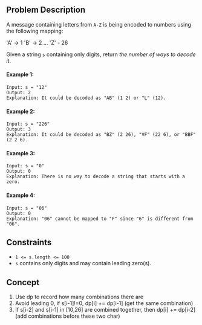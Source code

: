 ## Problem Description

A message containing letters from `A-Z` is being encoded to numbers using the following mapping:

'A' -> 1
'B' -> 2
...
'Z' - 26

Given a string `s` containing only digits, return *the number of ways to decode it*.

#### Example 1:
```plaintext
Input: s = "12"
Output: 2
Explanation: It could be decoded as "AB" (1 2) or "L" (12).
```
#### Example 2:
```plaintext
Input: s = "226"
Output: 3
Explanation: It could be decoded as "BZ" (2 26), "VF" (22 6), or "BBF" (2 2 6).
```
#### Example 3:
```plaintext
Input: s = "0"
Output: 0
Explanation: There is no way to decode a string that starts with a zero.
```
#### Example 4:
```plaintext
Input: s = "06"
Output: 0
Explanation: "06" cannot be mapped to "F" since "6" is different from "06".
```
## Constraints

- `1 <= s.length <= 100`
- `s` contains only digits and may contain leading zero(s).

## Concept
1. Use dp to record how many combinations there are
2. Avoid leading 0, if s[i-1]!=0, dp[i] += dp[i-1] (get the same combination)
3. If s[i-2] and s[i-1] in [10,26] are combined together, then dp[i] += dp[i-2] (add combinations before these two char)
